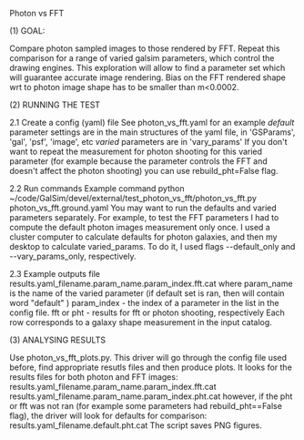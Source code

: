 Photon vs FFT

(1) GOAL:

Compare photon sampled images to those rendered by FFT. 
Repeat this comparison for a range of varied galsim parameters, which control the drawing engines.
This exploration will allow to find a parameter set which will guarantee accurate image rendering.
Bias on the FFT rendered shape wrt to photon image shape has to be smaller than m<0.0002.

(2) RUNNING THE TEST

2.1 Create a config (yaml) file
See photon_vs_fft.yaml for an example
*default* parameter settings are in the main structures of the yaml file, in 
'GSParams', 'gal', 'psf', 'image', etc
*varied* parameters are in 'vary_params'
If you don't want to repeat the measurement for photon shooting for this varied parameter
(for example because the parameter controls the FFT and doesn't affect the photon shooting)
you can use rebuild_pht=False flag.

2.2 Run commands
Example command
python ~/code/GalSim/devel/external/test_photon_vs_fft/photon_vs_fft.py photon_vs_fft.ground.yaml 
You may want to run the defaults and varied parameters separately.
For example, to test the FFT parameters I had to compute the default photon images measurement 
only once. I used a cluster computer to calculate defaults for photon galaxies,
and then my desktop to calculate varied_params.
To do it, I used flags --default_only and --vary_params_only, respectively.

2.3 Example outputs file
results.yaml_filename.param_name.param_index.fft.cat 
where param_name is the name of the varied parameter 
(if default set is ran, then will contain word "default" ) 
param_index - the index of a parameter in the list in the config file.
fft or pht - results for fft or photon shooting, respectively
Each row corresponds to a galaxy shape measurement in the input catalog.

(3) ANALYSING RESULTS

Use photon_vs_fft_plots.py.
This driver will go through the config file used before, find appropriate resutls files and then 
produce plots.
It looks for the results files for both photon and FFT images:
results.yaml_filename.param_name.param_index.fft.cat 
results.yaml_filename.param_name.param_index.pht.cat 
however, if the pht or fft was not ran (for example some parameters had rebuild_pht==False flag), 
the driver will look for defaults for comparison:
results.yaml_filename.default.pht.cat 
The script saves PNG figures.








